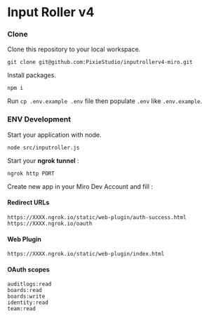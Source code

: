 # Input Roller v4

### Clone

Clone this repository to your local workspace.

`git clone git@github.com:PixieStudio/inputrollerv4-miro.git`

Install packages.

`npm i`

Run `cp .env.example .env` file then populate `.env` like `.env.example`.


### ENV Development

Start your application with node.

`node src/inputroller.js`

Start your **ngrok tunnel** :

`ngrok http PORT`

Create new app in your Miro Dev Account and fill :

#### Redirect URLs

```
https://XXXX.ngrok.io/static/web-plugin/auth-success.html
https://XXXX.ngrok.io/oauth
```

#### Web Plugin

```
https://XXXX.ngrok.io/static/web-plugin/index.html
```

#### OAuth scopes

```
auditlogs:read
boards:read
boards:write
identity:read
team:read
```
